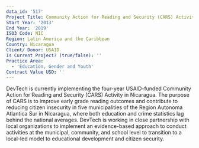 ```yaml
---
data_id: '517'
Project Title: Community Action for Reading and Security (CARS) Activity in Nicaragua
Start Year: '2013'
End Year: '2019'
ISO3 Code: NIC
Region: Latin America and the Caribbean
Country: Nicaragua
Client/ Donor: USAID
Is Current Project? (true/false): ''
Practice Area:
  - 'Education, Gender and Youth'
Contract Value USD: ''
---
```

DevTech is currently implementing the four-year USAID-funded Community Action for Reading and Security (CARS) Activity in Nicaragua. The purpose of CARS is to improve early grade reading outcomes and contribute to reducing citizen insecurity in five municipalities of the Region Autonoma Atlantica Sur in Nicaragua, where both education and crime statistics lag behind the national averages. DevTech is working in close partnership with local organizations to implement an evidence-based approach to conduct activities at the municipal, community, and school level to transition to a local-led model to educational development and citizen security.